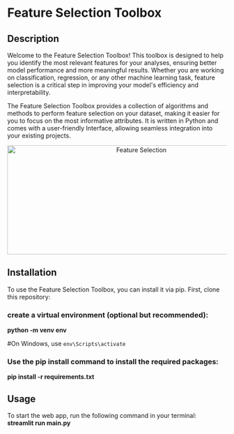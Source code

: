 # Feature Selection Toolbox

## Description
Welcome to the Feature Selection Toolbox! This toolbox is designed to help you identify the most relevant features for your analyses, ensuring better model performance and more meaningful results. Whether you are working on classification, regression, or any other machine learning task, feature selection is a critical step in improving your model's efficiency and interpretability.

The Feature Selection Toolbox provides a collection of algorithms and methods to perform feature selection on your dataset, making it easier for you to focus on the most informative attributes. It is written in Python and comes with a user-friendly Interface, allowing seamless integration into your existing projects.

<div align="center">
  <img src="https://editor.analyticsvidhya.com/uploads/46072IMAGE2.gif" alt="Feature Selection" width="600" height="250">
</div>

## Installation
To use the Feature Selection Toolbox, you can install it via pip. First, clone this repository:
### create a virtual environment (optional but recommended):
<strong>python -m venv env</strong> <br>

#On Windows, use `env\Scripts\activate`

### Use the pip install command to install the required packages:
<strong>pip install -r requirements.txt</strong>

## Usage
To start the web app, run the following command in your terminal:<br>
<strong>streamlit run main.py</strong>




